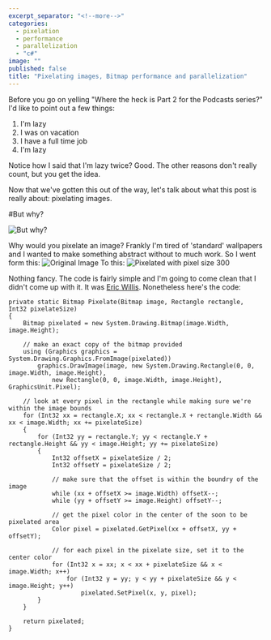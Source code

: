 ```yaml
---
excerpt_separator: "<!--more-->"
categories: 
  - pixelation
  - performance
  - parallelization
  - "c#"
image: ""
published: false
title: "Pixelating images, Bitmap performance and parallelization"
---
```


Before you go on yelling "Where the heck is Part 2 for the Podcasts series?" I'd like to point out a few things:
1. I'm lazy
2. I was on vacation 
3. I have a full time job
4. I'm lazy

Notice how I said that I'm lazy twice? Good. The other reasons don't really count, but you get the idea.

Now that we've gotten this out of the way, let's talk about what this post is really about: pixelating images.

#But why?

![But why?]({{site.baseurl}}/assets/post-images/Ryan_Reynolds_But_Why.gif)

Why would you pixelate an image? Frankly I'm tired of 'standard' wallpapers and I wanted to make something abstract without to much work. So I went form this:
![Original Image]({{site.baseurl}}/assets/post-images/original.jpg)
To this:
![Pixelated with pixel size 300]({{site.baseurl}}/assets/post-images/result300.jpg)

Nothing fancy. The code is fairly simple and I'm going to come clean that I didn't come up with it. It was [Eric Willis](http://notes.ericwillis.com/2009/11/pixelate-an-image-with-csharp/). Nonetheless here's the code:


```
private static Bitmap Pixelate(Bitmap image, Rectangle rectangle, Int32 pixelateSize)
{
    Bitmap pixelated = new System.Drawing.Bitmap(image.Width, image.Height);
 
    // make an exact copy of the bitmap provided
    using (Graphics graphics = System.Drawing.Graphics.FromImage(pixelated))
        graphics.DrawImage(image, new System.Drawing.Rectangle(0, 0, image.Width, image.Height),
            new Rectangle(0, 0, image.Width, image.Height), GraphicsUnit.Pixel);
 
    // look at every pixel in the rectangle while making sure we're within the image bounds
    for (Int32 xx = rectangle.X; xx < rectangle.X + rectangle.Width && xx < image.Width; xx += pixelateSize)
    {
        for (Int32 yy = rectangle.Y; yy < rectangle.Y + rectangle.Height && yy < image.Height; yy += pixelateSize)
        {
            Int32 offsetX = pixelateSize / 2;
            Int32 offsetY = pixelateSize / 2;
 
            // make sure that the offset is within the boundry of the image
            while (xx + offsetX >= image.Width) offsetX--;
            while (yy + offsetY >= image.Height) offsetY--;
 
            // get the pixel color in the center of the soon to be pixelated area
            Color pixel = pixelated.GetPixel(xx + offsetX, yy + offsetY);
 
            // for each pixel in the pixelate size, set it to the center color
            for (Int32 x = xx; x < xx + pixelateSize && x < image.Width; x++)
                for (Int32 y = yy; y < yy + pixelateSize && y < image.Height; y++)
                    pixelated.SetPixel(x, y, pixel);
        }
    }
 
    return pixelated;
}
```